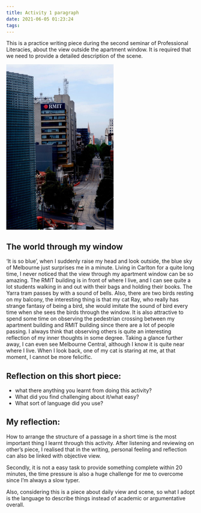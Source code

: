 ```yaml
---
title: Activity 1 paragraph
date: 2021-06-05 01:23:24
tags: 
---
```

This is a practice writing piece during the second seminar of Professional Literacies, about the view outside the apartment window. It is required that we need to provide a detailed description of the scene.


<!-- ![](/images/activity-1-paragraph-image1.jpeg) -->

<img src="/assets/images/activity-1-paragraph-image1.jpeg" width="286" height="440" />

## The world through my window 

‘It is so blue’, when I suddenly raise my head and look outside, the blue sky of Melbourne just surprises me in a minute. Living in Carlton for a quite long time,  I never noticed that the view through my apartment window can be so amazing. The RMIT building is in front of where I live, and I can see quite a lot students walking in and out with their bags and holding their books. The Yarra tram passes by with a sound of bells. Also, there are two birds resting on my balcony, the interesting thing is that my cat Ray, who really has strange fantasy of being a bird, she would imitate the sound of bird every time when she sees the birds through the window.  It is also attractive to spend some time on observing the pedestrian crossing between my apartment building and RMIT building since there are a lot of people passing. I always think that observing others is quite an interesting reflection of my inner thoughts in some degree. Taking a glance further away, I can even see Melbourne Central, although I know it is quite near where I live.  When I look back, one of my cat is staring at me, at that moment, I cannot be more felicific.  

## Reflection on this short piece:

- what there anything you learnt from doing this activity?
- What did you find challenging about it/what easy?
- What sort of language did you use?

## My reflection:

How to arrange the structure of a passage in a short time is the most important thing I learnt through this activity. After listening and reviewing on other’s piece, I realised that in the writing, personal feeling and reflection can also be linked with objective view.

Secondly, it is not a easy task to provide something complete within 20 minutes, the time pressure is also a huge challenge for me to overcome since I’m always a slow typer.

Also, considering this is a piece about daily view and scene, so what I adopt is the language to describe things instead of academic or argumentative overall.


